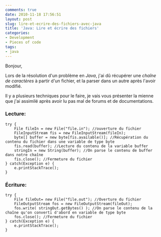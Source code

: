 ```yaml
---
comments: true
date: 2010-11-18 17:56:51
layout: post
slug: lire-et-ecrire-des-fichiers-avec-java
title: 'Java: Lire et écrire des fichiers'
categories:
- Development
- Pieces of code
tags:
- java
---
```


Bonjour,

Lors de la résolution d'un problème en *Java*, j'ai dû récupérer une *chaîne de caractères* à partir d'un fichier, et la parser dans un autre après l'avoir modifié.

Il y a plusieurs techniques pour le faire, je vais vous présenter la mienne que j'ai assimilé après avoir lu pas mal de forums et de documentations.

### Lecture:

    try {
        File fileIn = new File("file.in"); //ouverture du fichier
        FileInputStream fis = new FileInputStream(fileIn);
        byte[] buffer = new byte[fis.available()]; //Récupération du contenu du fichier dans une variable de type byte
        fis.read(buffer); //Lecture du contenu de la variable buffer
        stringIn = new String(buffer); //On parse le contenu de buffer dans notre chaîne
        fis.close(); //Fermeture du fichier
    } catch(Exception e) {
        e.printStackTrace();
    }

### Écriture:

    try {
        File fileOut= new File("file.out"); //Overture du fichier
        FileOutputStream fos = new FileOutputStream(fileOut);
        fos.write( stringOut.getBytes() ); //On parse le contenu de la chaîne qu'on converti d'abord en variable de type byte
        fos.close(); //Fermeture du fichier
    } catch(Exception e) {
        e.printStackTrace();
    }
